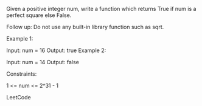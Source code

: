 Given a positive integer num, write a function which returns True if num is a perfect square else False.

Follow up: Do not use any built-in library function such as sqrt.

 

Example 1:

Input: num = 16
Output: true
Example 2:

Input: num = 14
Output: false
 

Constraints:

1 <= num <= 2^31 - 1



LeetCode